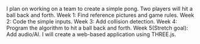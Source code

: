 I plan on working on a team to create a simple pong. Two players will hit a ball back and forth.
Week 1: Find reference pictures and game rules.
Week 2: Code the simple inputs.
Week 3: Add collision detection.
Week 4: Program the algorithm to hit a ball back and forth.
Week 5(Stretch goal): Add audio/AI.
I will create a web-based application using THREE.js.
